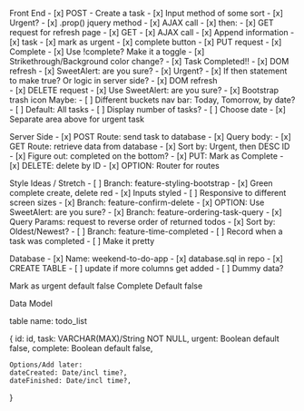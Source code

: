 Front End
    - [x] POST - Create a task
        - [x] Input method of some sort
        - [x] Urgent? 
            - [x] .prop() jquery method
        - [x] AJAX call
        - [x] then:
             - [x] GET request for refresh page
    - [x] GET 
        - [x] AJAX call
        - [x] Append information
            - [x] task
            - [x] mark as urgent
            - [x] complete button
    - [x] PUT request
        - [x] Complete
            - [x] Use !complete? Make it a toggle
            - [x] Strikethrough/Background color change?
                  - [x] Task Completed!!
            - [x] DOM refresh
            - [x] SweetAlert: are you sure?
        - [x] Urgent? 
            - [x] If then statement to make true? Or logic in server side?
            - [x] DOM refresh     
    - [x] DELETE request
        - [x] Use SweetAlert: are you sure?
        - [x] Bootstrap trash icon
    Maybe: 
    - [ ] Different buckets nav bar: Today, Tomorrow, by date?
        - [ ] Default: All tasks
        - [ ] Display number of tasks?
        - [ ] Choose date
    - [x] Separate area above for urgent task


Server Side
    - [x] POST Route: send task to database
        - [x] Query body: 
    - [x] GET Route: retrieve data from database
        - [x] Sort by: Urgent, then DESC ID
        - [x] Figure out: completed on the bottom? 
    - [x] PUT: Mark as Complete
    - [x] DELETE: delete by ID
    - [x] OPTION: Router for routes




Style Ideas / Stretch
    - [ ] Branch: feature-styling-bootstrap
        - [x] Green complete create, delete red
        - [x] Inputs styled
        - [ ] Responsive to different screen sizes
    - [x] Branch: feature-confirm-delete
        - [x] OPTION: Use SweetAlert: are you sure?
    - [x] Branch: feature-ordering-task-query
        - [x] Query Params: request to reverse order of returned todos
            - [x] Sort by: Oldest/Newest?
    - [ ] Branch: feature-time-completed
        - [ ] Record when a task was completed
            - [ ] Make it pretty


Database
    - [x] Name: weekend-to-do-app
    - [x] database.sql in repo
        - [x] CREATE TABLE
            - [ ] update if more columns get added
        - [ ] Dummy data?


Mark as urgent default false
Complete Default false

Data Model

table name: todo_list

{
    id: id,
    task: VARCHAR(MAX)/String NOT NULL,
    urgent: Boolean default false,
    complete: Boolean default false,
    
    Options/Add later:
    dateCreated: Date/incl time?,
    dateFinished: Date/incl time?,
    
}